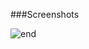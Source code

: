 ###Screenshots

![end](https://github.com/batuhankucukyildiz/TeaWatch/assets/32312869/f5a056a9-477c-413f-9f9a-6c591b93549c)



